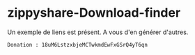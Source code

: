 # zippyshare-Download-finder

Un exemple de liens est présent.
A vous d'en générer d'autres.
 ```bash
Donation : 18uM6LstzxbjeMCTwkmdEwFxGSrQ4yT6qn
 ```
